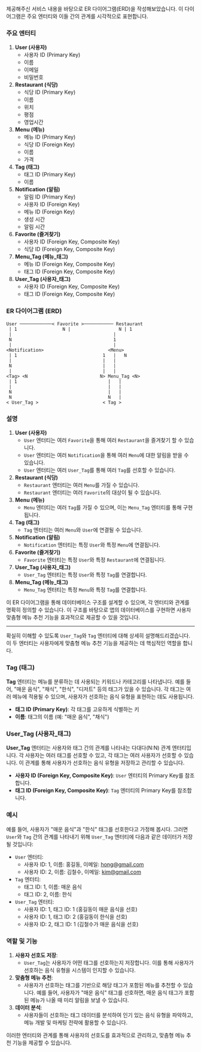 제공해주신 서비스 내용을 바탕으로 ER 다이어그램(ERD)을 작성해보았습니다. 이 다이어그램은 주요 엔터티와 이들 간의 관계를 시각적으로 표현합니다.

### 주요 엔터티

1. **User (사용자)**
    - 사용자 ID (Primary Key)
    - 이름
    - 이메일
    - 비밀번호
2. **Restaurant (식당)**
    - 식당 ID (Primary Key)
    - 이름
    - 위치
    - 평점
    - 영업시간
3. **Menu (메뉴)**
    - 메뉴 ID (Primary Key)
    - 식당 ID (Foreign Key)
    - 이름
    - 가격
4. **Tag (태그)**
    - 태그 ID (Primary Key)
    - 이름
5. **Notification (알림)**
    - 알림 ID (Primary Key)
    - 사용자 ID (Foreign Key)
    - 메뉴 ID (Foreign Key)
    - 생성 시간
    - 알림 시간
6. **Favorite (즐겨찾기)**
    - 사용자 ID (Foreign Key, Composite Key)
    - 식당 ID (Foreign Key, Composite Key)
7. **Menu_Tag (메뉴_태그)**
    - 메뉴 ID (Foreign Key, Composite Key)
    - 태그 ID (Foreign Key, Composite Key)
8. **User_Tag (사용자_태그)**
    - 사용자 ID (Foreign Key, Composite Key)
    - 태그 ID (Foreign Key, Composite Key)

### ER 다이어그램 (ERD)

```Plain
User ────────────< Favorite >─────────── Restaurant
 | 1                 N |                  N | 1
 |                                      |
 N                                      1
 |                                      |
<Notification>                        <Menu>
 | 1                                1   |   N
 |                                  |   |
 N                                  |   |
 |                                  |   |
<Tag> <N                           N> Menu_Tag <N>
 | 1                                  |   |
 |                                    |   |
 N                                    |   |
 N                                    N   |
< User_Tag >                        < Tag >
```

### 설명

1. **User (사용자)**
    - `User` 엔터티는 여러 `Favorite`을 통해 여러 `Restaurant`을 즐겨찾기 할 수 있습니다.
    - `User` 엔터티는 여러 `Notification`을 통해 여러 `Menu`에 대한 알림을 받을 수 있습니다.
    - `User` 엔터티는 여러 `User_Tag`를 통해 여러 `Tag`를 선호할 수 있습니다.
2. **Restaurant (식당)**
    - `Restaurant` 엔터티는 여러 `Menu`를 가질 수 있습니다.
    - `Restaurant` 엔터티는 여러 `Favorite`의 대상이 될 수 있습니다.
3. **Menu (메뉴)**
    - `Menu` 엔터티는 여러 `Tag`를 가질 수 있으며, 이는 `Menu_Tag` 엔터티를 통해 구현됩니다.
4. **Tag (태그)**
    - `Tag` 엔터티는 여러 `Menu`와 `User`에 연결될 수 있습니다.
5. **Notification (알림)**
    - `Notification` 엔터티는 특정 `User`와 특정 `Menu`에 연결됩니다.
6. **Favorite (즐겨찾기)**
    - `Favorite` 엔터티는 특정 `User`와 특정 `Restaurant`에 연결됩니다.
7. **User_Tag (사용자_태그)**
    - `User_Tag` 엔터티는 특정 `User`와 특정 `Tag`를 연결합니다.
8. **Menu_Tag (메뉴_태그)**
    - `Menu_Tag` 엔터티는 특정 `Menu`와 특정 `Tag`를 연결합니다.

이 ER 다이어그램을 통해 데이터베이스 구조를 설계할 수 있으며, 각 엔터티와 관계를 명확히 정의할 수 있습니다. 이 구조를 바탕으로 앱의 데이터베이스를 구현하면 사용자 맞춤형 메뉴 추천 기능을 효과적으로 제공할 수 있을 것입니다.

---

  

확실히 이해할 수 있도록 `User_Tag`와 `Tag` 엔터티에 대해 상세히 설명해드리겠습니다. 이 두 엔터티는 사용자에게 맞춤형 메뉴 추천 기능을 제공하는 데 핵심적인 역할을 합니다.

### Tag (태그)

**Tag** 엔터티는 메뉴를 분류하는 데 사용되는 키워드나 카테고리를 나타냅니다. 예를 들어, "매운 음식", "채식", "한식", "디저트" 등의 태그가 있을 수 있습니다. 각 태그는 여러 메뉴에 적용될 수 있으며, 사용자가 선호하는 음식 유형을 표현하는 데도 사용됩니다.

- **태그 ID (Primary Key)**: 각 태그를 고유하게 식별하는 키
- **이름**: 태그의 이름 (예: "매운 음식", "채식")

### User_Tag (사용자_태그)

**User_Tag** 엔터티는 사용자와 태그 간의 관계를 나타내는 다대다(N:N) 관계 엔터티입니다. 각 사용자는 여러 태그를 선호할 수 있고, 각 태그는 여러 사용자가 선호할 수 있습니다. 이 관계를 통해 사용자가 선호하는 음식 유형을 저장하고 관리할 수 있습니다.

- **사용자 ID (Foreign Key, Composite Key)**: `User` 엔터티의 Primary Key를 참조합니다.
- **태그 ID (Foreign Key, Composite Key)**: `Tag` 엔터티의 Primary Key를 참조합니다.

### 예시

예를 들어, 사용자가 "매운 음식"과 "한식" 태그를 선호한다고 가정해 봅시다. 그러면 `User`와 `Tag` 간의 관계를 나타내기 위해 `User_Tag` 엔터티에 다음과 같은 데이터가 저장될 것입니다:

- `User` 엔터티:
    - 사용자 ID: 1, 이름: 홍길동, 이메일: hong@gmail.com
    - 사용자 ID: 2, 이름: 김철수, 이메일: kim@gmail.com
- `Tag` 엔터티:
    - 태그 ID: 1, 이름: 매운 음식
    - 태그 ID: 2, 이름: 한식
- `User_Tag` 엔터티:
    - 사용자 ID: 1, 태그 ID: 1 (홍길동이 매운 음식을 선호)
    - 사용자 ID: 1, 태그 ID: 2 (홍길동이 한식을 선호)
    - 사용자 ID: 2, 태그 ID: 1 (김철수가 매운 음식을 선호)

### 역할 및 기능

1. **사용자 선호도 저장**:
    - `User_Tag`는 사용자가 어떤 태그를 선호하는지 저장합니다. 이를 통해 사용자가 선호하는 음식 유형을 시스템이 인지할 수 있습니다.
2. **맞춤형 메뉴 추천**:
    - 사용자가 선호하는 태그를 기반으로 해당 태그가 포함된 메뉴를 추천할 수 있습니다. 예를 들어, 사용자가 "매운 음식" 태그를 선호하면, 매운 음식 태그가 포함된 메뉴가 나올 때 미리 알림을 보낼 수 있습니다.
3. **데이터 분석**:
    - 사용자들이 선호하는 태그 데이터를 분석하여 인기 있는 음식 유형을 파악하고, 메뉴 개발 및 마케팅 전략에 활용할 수 있습니다.

이러한 엔터티와 관계를 통해 사용자의 선호도를 효과적으로 관리하고, 맞춤형 메뉴 추천 기능을 제공할 수 있습니다.